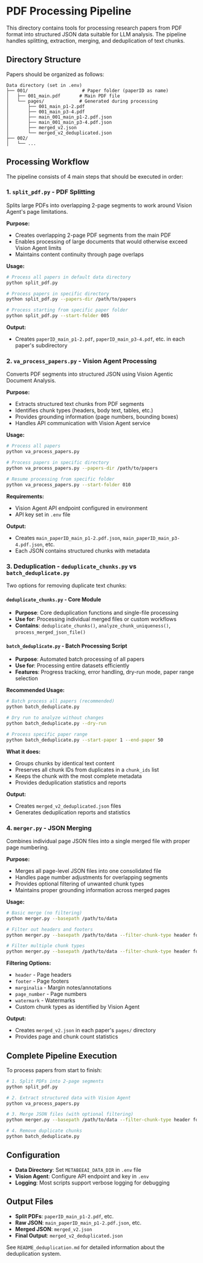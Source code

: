 # PDF Processing Pipeline

This directory contains tools for processing research papers from PDF format into structured JSON data suitable for LLM analysis. The pipeline handles splitting, extraction, merging, and deduplication of text chunks.

## Directory Structure

Papers should be organized as follows:

```
Data directory (set in .env)
├── 001/                    # Paper folder (paperID as name)
│   ├── 001_main.pdf       # Main PDF file
│   └── pages/             # Generated during processing
│       ├── 001_main_p1-2.pdf
│       ├── 001_main_p3-4.pdf
│       ├── main_001_main_p1-2.pdf.json
│       ├── main_001_main_p3-4.pdf.json
│       ├── merged_v2.json
│       └── merged_v2_deduplicated.json
├── 002/
│   └── ...
```

## Processing Workflow

The pipeline consists of 4 main steps that should be executed in order:

### 1. `split_pdf.py` - PDF Splitting

Splits large PDFs into overlapping 2-page segments to work around Vision Agent's page limitations.

**Purpose:**
- Creates overlapping 2-page PDF segments from the main PDF
- Enables processing of large documents that would otherwise exceed Vision Agent limits
- Maintains content continuity through page overlaps

**Usage:**
```bash
# Process all papers in default data directory
python split_pdf.py

# Process papers in specific directory
python split_pdf.py --papers-dir /path/to/papers

# Process starting from specific paper folder
python split_pdf.py --start-folder 005
```

**Output:**
- Creates `paperID_main_p1-2.pdf`, `paperID_main_p3-4.pdf`, etc. in each paper's subdirectory

### 2. `va_process_papers.py` - Vision Agent Processing

Converts PDF segments into structured JSON using Vision Agentic Document Analysis.

**Purpose:**
- Extracts structured text chunks from PDF segments
- Identifies chunk types (headers, body text, tables, etc.)
- Provides grounding information (page numbers, bounding boxes)
- Handles API communication with Vision Agent service

**Usage:**
```bash
# Process all papers
python va_process_papers.py

# Process papers in specific directory
python va_process_papers.py --papers-dir /path/to/papers

# Resume processing from specific folder
python va_process_papers.py --start-folder 010
```

**Requirements:**
- Vision Agent API endpoint configured in environment
- API key set in `.env` file

**Output:**
- Creates `main_paperID_main_p1-2.pdf.json`, `main_paperID_main_p3-4.pdf.json`, etc.
- Each JSON contains structured chunks with metadata

### 3. Deduplication - `deduplicate_chunks.py` vs `batch_deduplicate.py`

Two options for removing duplicate text chunks:

#### `deduplicate_chunks.py` - Core Module
- **Purpose**: Core deduplication functions and single-file processing
- **Use for**: Processing individual merged files or custom workflows
- **Contains**: `deduplicate_chunks()`, `analyze_chunk_uniqueness()`, `process_merged_json_file()`

#### `batch_deduplicate.py` - Batch Processing Script
- **Purpose**: Automated batch processing of all papers
- **Use for**: Processing entire datasets efficiently
- **Features**: Progress tracking, error handling, dry-run mode, paper range selection

**Recommended Usage:**
```bash
# Batch process all papers (recommended)
python batch_deduplicate.py

# Dry run to analyze without changes
python batch_deduplicate.py --dry-run

# Process specific paper range
python batch_deduplicate.py --start-paper 1 --end-paper 50
```

**What it does:**
- Groups chunks by identical text content
- Preserves all chunk IDs from duplicates in a `chunk_ids` list
- Keeps the chunk with the most complete metadata
- Provides deduplication statistics and reports

**Output:**
- Creates `merged_v2_deduplicated.json` files
- Generates deduplication reports and statistics

### 4. `merger.py` - JSON Merging

Combines individual page JSON files into a single merged file with proper page numbering.

**Purpose:**
- Merges all page-level JSON files into one consolidated file
- Handles page number adjustments for overlapping segments
- Provides optional filtering of unwanted chunk types
- Maintains proper grounding information across merged pages

**Usage:**
```bash
# Basic merge (no filtering)
python merger.py --basepath /path/to/data

# Filter out headers and footers
python merger.py --basepath /path/to/data --filter-chunk-type header footer

# Filter multiple chunk types
python merger.py --basepath /path/to/data --filter-chunk-type header footer marginalia page_number
```

**Filtering Options:**
- `header` - Page headers
- `footer` - Page footers
- `marginalia` - Margin notes/annotations
- `page_number` - Page numbers
- `watermark` - Watermarks
- Custom chunk types as identified by Vision Agent

**Output:**
- Creates `merged_v2.json` in each paper's `pages/` directory
- Provides page and chunk count statistics

## Complete Pipeline Execution

To process papers from start to finish:

```bash
# 1. Split PDFs into 2-page segments
python split_pdf.py

# 2. Extract structured data with Vision Agent
python va_process_papers.py

# 3. Merge JSON files (with optional filtering)
python merger.py --basepath /path/to/data --filter-chunk-type header footer

# 4. Remove duplicate chunks
python batch_deduplicate.py
```

## Configuration

- **Data Directory**: Set `METABEEAI_DATA_DIR` in `.env` file
- **Vision Agent**: Configure API endpoint and key in `.env`
- **Logging**: Most scripts support verbose logging for debugging

## Output Files

- **Split PDFs**: `paperID_main_p1-2.pdf`, etc.
- **Raw JSON**: `main_paperID_main_p1-2.pdf.json`, etc.
- **Merged JSON**: `merged_v2.json`
- **Final Output**: `merged_v2_deduplicated.json`

See `README_deduplication.md` for detailed information about the deduplication system.